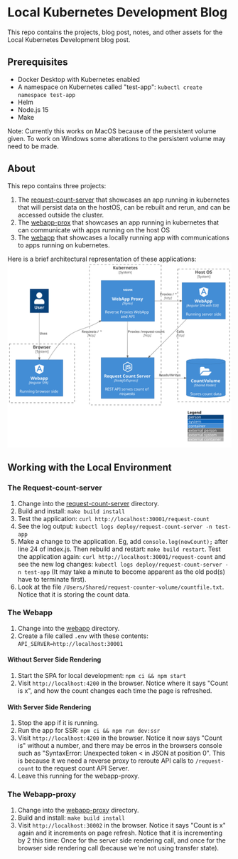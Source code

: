 # Local Kubernetes Development Blog
This repo contains the projects, blog post, notes, and other assets for the Local Kubernetes Development blog post.

## Prerequisites
* Docker Desktop with Kubernetes enabled
* A namespace on Kubernetes called "test-app": `kubectl create namespace test-app`
* Helm
* Node.js 15
* Make

Note: Currently this works on MacOS because of the persistent volume given. To work on Windows some alterations to the persistent volume may need to be made.

## About

This repo contains three projects:
1. The [request-count-server](./request-count-server) that showcases an app running in kubernetes that will persist data on the hostOS, can be rebuilt and rerun, and can be accessed outside the cluster.
1. The [webapp-prox](./webapp-proxy) that showcases an app running in kubernetes that can communicate with apps running on the host OS
1. The [webapp](./webapp) that showcases a locally running app with communications to apps running on kubernetes.

Here is a brief architectural representation of these applications:
![Project Architecture](out/local_deployment/C4_Elements.svg)

## Working with the Local Environment
### The Request-count-server

1. Change into the [request-count-server](./request-count-server) directory.
1. Build and install: `make build install`
1. Test the application: `curl http://localhost:30001/request-count`
1. See the log output: `kubectl logs deploy/request-count-server -n test-app`
1. Make a change to the application. Eg, add `console.log(newCount);` after line 24 of index.js. Then rebuild and restart: `make build restart`. Test the application again: `curl http://localhost:30001/request-count` and see the new log changes: `kubectl logs deploy/request-count-server -n test-app` (It may take a minute to become apparent as the old pod(s) have to terminate first).
1. Look at the file `/Users/Shared/request-counter-volume/countfile.txt`. Notice that it is storing the count data.

### The Webapp

1. Change into the [webapp](./webapp) directory.
1. Create a file called `.env` with these contents: `API_SERVER=http://localhost:30001`

#### Without Server Side Rendering
1. Start the SPA for local development: `npm ci && npm start`
1. Visit `http://localhost:4200` in the browser. Notice where it says "Count is x", and how the count changes each time the page is refreshed.

#### With Server Side Rendering

1. Stop the app if it is running.
1. Run the app for SSR: `npm ci && npm run dev:ssr`
1. Visit `http://localhost:4200` in the browser. Notice it now says "Count is" without a number, and there may be erros in the browsers console such as "SyntaxError: Unexpected token < in JSON at position 0". This is because it we need a reverse proxy to reroute API calls to `/request-count` to the request count API Server.
1. Leave this running for the webapp-proxy.   

### The Webapp-proxy

1. Change into the [webapp-proxy](./webapp-proxy) directory.
1. Build and install: `make build install`
1. Visit `http://localhost:30002` in the browser. Notice it says "Count is x" again and it increments on page refresh. Notice that it is incrementing by 2 this time: Once for the server side rendering call, and once for the browser side rendering call (because we're not using transfer state).